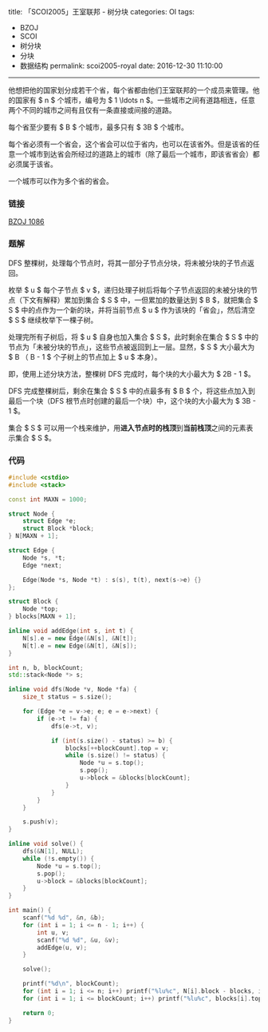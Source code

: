 title: 「SCOI2005」王室联邦 - 树分块
categories: OI
tags: 
  - BZOJ
  - SCOI
  - 树分块
  - 分块
  - 数据结构
permalink: scoi2005-royal
date: 2016-12-30 11:10:00
---

他想把他的国家划分成若干个省，每个省都由他们王室联邦的一个成员来管理。他的国家有 $ n $ 个城市，编号为 $ 1 \ldots n $。一些城市之间有道路相连，任意两个不同的城市之间有且仅有一条直接或间接的道路。

每个省至少要有 $ B $ 个城市，最多只有 $ 3B $ 个城市。

每个省必须有一个省会，这个省会可以位于省内，也可以在该省外。但是该省的任意一个城市到达省会所经过的道路上的城市（除了最后一个城市，即该省省会）都必须属于该省。

一个城市可以作为多个省的省会。

<!-- more -->

### 链接
[BZOJ 1086](http://www.lydsy.com/JudgeOnline/problem.php?id=1086)

### 题解
DFS 整棵树，处理每个节点时，将其一部分子节点分块，将未被分块的子节点返回。

枚举 $ u $ 每个子节点 $ v $，递归处理子树后将每个子节点返回的未被分块的节点（下文有解释）累加到集合 $ S $ 中，一但累加的数量达到 $ B $，就把集合 $ S $ 中的点作为一个新的块，并将当前节点 $ u $ 作为该块的「省会」，然后清空 $ S $ 继续枚举下一棵子树。

处理完所有子树后，将 $ u $ 自身也加入集合 $ S $，此时剩余在集合 $ S $ 中的节点为「未被分块的节点」，这些节点被返回到上一层。显然，$ S $ 大小最大为 $ B $（$ B - 1 $ 个子树上的节点加上 $ u $ 本身）。

即，使用上述分块方法，整棵树 DFS 完成时，每个块的大小最大为 $ 2B - 1 $。

DFS 完成整棵树后，剩余在集合 $ S $ 中的点最多有 $ B $ 个，将这些点加入到最后一个块（DFS 根节点时创建的最后一个块）中，这个块的大小最大为 $ 3B - 1 $。

集合 $ S $ 可以用一个栈来维护，用**进入节点时的栈顶**到**当前栈顶**之间的元素表示集合 $ S $。

### 代码
```c++
#include <cstdio>
#include <stack>

const int MAXN = 1000;

struct Node {
	struct Edge *e;
	struct Block *block;
} N[MAXN + 1];

struct Edge {
	Node *s, *t;
	Edge *next;

	Edge(Node *s, Node *t) : s(s), t(t), next(s->e) {}
};

struct Block {
	Node *top;
} blocks[MAXN + 1];

inline void addEdge(int s, int t) {
	N[s].e = new Edge(&N[s], &N[t]);
	N[t].e = new Edge(&N[t], &N[s]);
}

int n, b, blockCount;
std::stack<Node *> s;

inline void dfs(Node *v, Node *fa) {
	size_t status = s.size();

	for (Edge *e = v->e; e; e = e->next) {
		if (e->t != fa) {
			dfs(e->t, v);

			if (int(s.size() - status) >= b) {
				blocks[++blockCount].top = v;
				while (s.size() != status) {
					Node *u = s.top();
					s.pop();
					u->block = &blocks[blockCount];
				}
			}
		}
	}

	s.push(v);
}

inline void solve() {
	dfs(&N[1], NULL);
	while (!s.empty()) {
		Node *u = s.top();
		s.pop();
		u->block = &blocks[blockCount];
	}
}

int main() {
	scanf("%d %d", &n, &b);
	for (int i = 1; i <= n - 1; i++) {
		int u, v;
		scanf("%d %d", &u, &v);
		addEdge(u, v);
	}

	solve();

	printf("%d\n", blockCount);
	for (int i = 1; i <= n; i++) printf("%lu%c", N[i].block - blocks, i == n ? '\n' : ' ');
	for (int i = 1; i <= blockCount; i++) printf("%lu%c", blocks[i].top - N, i == blockCount ? '\n' : ' ');

	return 0;
}
```